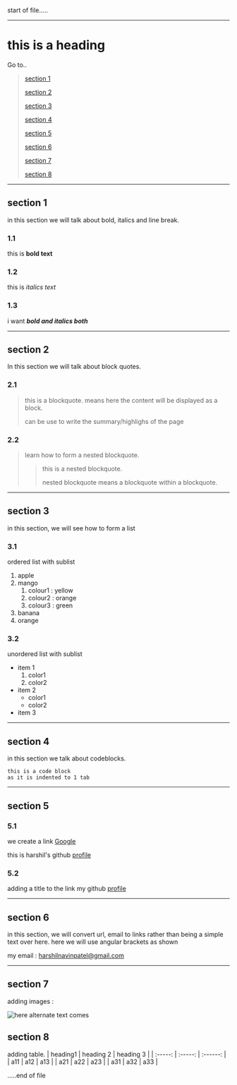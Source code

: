 start of file.....
____________
# this is a heading 
Go to..
>
>[section 1](#section-1)
>
>[section 2](#section-2)
>
>[section 3](#section-3)
>
>[section 4](#section-4)
>
>[section 5](#section-5)
>
>[section 6](#section-6)
>
>[section 7](#section-7)
>
>[section 8](#section-8)
_____________
## section 1  
in this section we will talk about bold, italics and line break.
### 1.1
this is **bold text**
### 1.2
this is *italics text*
### 1.3
i want ***bold and italics both***
______________
## section 2
In this section we will talk about block quotes.
### 2.1
> this is a blockquote.
> means here the content will be displayed as a block.
>
> 
> can be use to write the summary/highlighs of the page 

### 2.2
> learn how to form a nested blockquote.
>> this is a nested blockquote.
>>
>>nested blockquote means a blockquote within a blockquote.
__________________
## section 3 
in this section, we will see how to form a list
### 3.1
ordered list with sublist 
1. apple
2. mango 
   1. colour1 : yellow
   2. colour2 : orange
   3. colour3 : green 
3. banana
4. orange
### 3.2
unordered list with sublist 
- item 1
    1. color1
    2. color2
- item 2
    - color1
    - color2
- item 3
__________
## section 4 
in this section we talk about codeblocks.

    this is a code block 
    as it is indented to 1 tab 

___________
## section 5
### 5.1
we create a link 
[Google](https://google.com)

this is harshil's github [profile](https://github.com/Harshilpatel2605)
### 5.2
adding a title to the link
my github [profile](https://github.com/Harshilpatel2605 "harshil's github profile")

____________
## section 6
in this section, we will convert url, email to links rather than being a simple text over here.
here we will use angular brackets as shown 

my email :
<harshilnavinpatel@gmail.com>
___________________
## section 7
adding images :

![here alternate text comes](https://images.unsplash.com/photo-1585521747230-516376e5a85d?ixlib=rb-4.0.3&ixid=MnwxMjA3fDB8MHxzZWFyY2h8Mnx8cGlsZSUyMG9mJTIwYm9va3N8ZW58MHx8MHx8&w=1000&q=80)

## section 8
adding table.
| heading1 | heading 2 | heading 3 |
| :-----: | :-----: | :------: |
| a11 | a12 | a13 |
| a21 | a22 | a23 |
| a31 | a32 | a33 |

.....end of file
